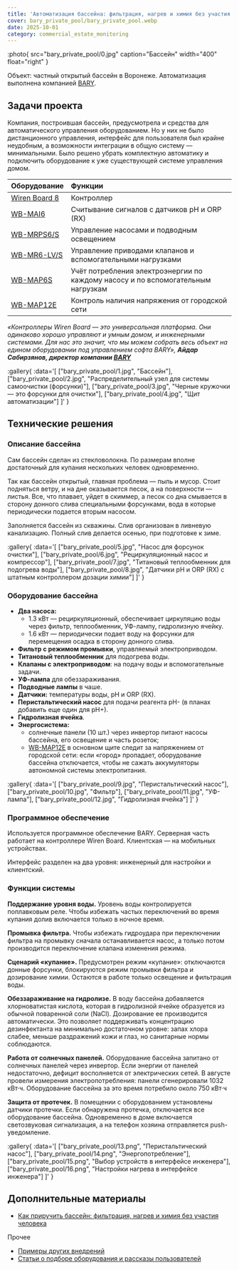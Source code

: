 ```yaml
---
title: 'Автоматизация бассейна: фильтрация, нагрев и химия без участия человека'
cover: bary_private_pool/bary_private_pool.webp
date: 2025-10-01
category: commercial_estate_monitoring
---
```


:photo{
    src="bary_private_pool/0.jpg"
    caption="Бассейн"
    width="400"
    float="right"
}

Объект: частный открытый бассейн в Воронеже. Автоматизация выполнена компанией [BARY](https://bary.io/).

## Задачи проекта

Компания, построившая бассейн, предусмотрела и средства для автоматического управления оборудованием. Но у них не было дистанционного управления, интерфейс для пользователя был крайне неудобным, а возможности интеграции в общую систему — минимальными. Было решено убрать комплектную автоматику и подключить оборудование к уже существующей системе управления домом.

| Оборудование | Функции |
| :---- | :---- |
| [Wiren Board 8](https://wirenboard.com/ru/catalog/kontrollery/) | Контроллер |
| [WB-MAI6](https://wirenboard.com/ru/product/wb-mai6/) | Считывание сигналов с датчиков pH и ORP (RX) |
| [WB-MRPS6/S](https://wirenboard.com/ru/product/WB-MRPS6/) | Управление насосами и подводным освещением |
| [WB-MR6-LV/S](https://wirenboard.com/ru/product/WB-MR6/) | Управление приводами клапанов и вспомогательными нагрузками |
| [WB-MAP6S](https://wirenboard.com/ru/product/WB-MAP6S/) | Учёт потребления электроэнергии по каждому насосу и по вспомогательным нагрузкам |
| [WB-MAP12E](https://wirenboard.com/ru/product/WB-MAP12E/) | Контроль наличия напряжения от городской сети |

_«Контроллеры Wiren Board — это универсальная платформа. Они одинаково хорошо управляют и умным домом, и инженерными системами. Для нас это значит, что мы можем собрать весь объект на едином оборудовании под управлением софта BARY», **Айдар Сабирзянов, директор компании [BARY](https://bary.io/)**_

:gallery{
    :data='[
        ["bary_private_pool/1.jpg", "Бассейн"],
        ["bary_private_pool/2.jpg", "Распределительный узел для системы самоочистки (форсунки)"],
        ["bary_private_pool/3.jpg", "Черные кружочки — это форсунки для очистки"],
        ["bary_private_pool/4.jpg", "Щит автоматизации"]
    ]'
}

## Технические решения

### Описание бассейна

Сам бассейн сделан из стекловолокна. По размерам вполне достаточный для купания нескольких человек одновременно.

Так как бассейн открытый, главная проблема — пыль и мусор. Стоит подняться ветру, и на дне оказывается песок, а на поверхности — листья. Все, что плавает, уйдет в скиммер, а песок со дна смывается в сторону донного слива специальными форсунками, вода в которые периодически подается вторым насосом.

Заполняется бассейн из скважины. Слив организован в ливневую канализацию. Полный слив делается осенью, при подготовке к зиме. 

:gallery{
    :data='[
        ["bary_private_pool/5.jpg", "Насос для форсунок очистки"],
        ["bary_private_pool/6.jpg", "Рециркуляционный насос и компрессор"],
        ["bary_private_pool/7.jpg", "Титановый теплообменник для подогрева воды"],
        ["bary_private_pool/8.jpg", "Датчики pH и ORP (RX) с штатным контроллером дозации химии"]
    ]'
}

### Оборудование бассейна

- **Два насоса:**  
  - 1.3 кВт — рециркуляционный, обеспечивает циркуляцию воды через фильтр, теплообменник, УФ-лампу, гидролизную ячейку.  
  - 1.6 кВт — периодически подает воду на форсунки для перемещения осадка в сторону донного слива.  
- **Фильтр с режимом промывки**, управляемый электроприводом.  
- **Титановый теплообменник** для подогрева воды.  
- **Клапаны с электроприводом**: на подачу воды и вспомогательные задачи.  
- **УФ-лампа** для обеззараживания.  
- **Подводные лампы** в чаше.  
- **Датчики:** температуры воды, pH и ORP (RX).  
- **Перистальтический насос** для подачи реагента pH- (в планах добавить еще один для pH+).  
- **Гидролизная ячейка**.  
- **Энергосистема:**  
  - солнечные панели (10 шт.) через инвертор питают насосы бассейна, его освещение и часть розеток;  
  - [WB-MAP12E](https://wirenboard.com/ru/product/WB-MAP12E/) в основном щите следит за напряжением от городской сети: если «город» пропадает, оборудование бассейна отключается, чтобы не сажать аккумуляторы автономной системы электропитания.

:gallery{
    :data='[
        ["bary_private_pool/9.jpg", "Перистальтический насос"],
        ["bary_private_pool/10.jpg", "Фильтр"],
        ["bary_private_pool/11.jpg", "УФ-лампа"],
        ["bary_private_pool/12.jpg", "Гидролизная ячейка"]
    ]'
}

### Программное обеспечение

Используется программное обеспечение BARY. Серверная часть работает на контроллере Wiren Board. Клиентская — на мобильных устройствах.

Интерфейс разделен на два уровня: инженерный для настройки и клиентский.

### Функции системы

**Поддержание уровня воды.** Уровень воды контролируется поплавковым реле. Чтобы избежать частых переключений во время купания долив включается только в ночное время.

**Промывка фильтра.** Чтобы избежать гидроудара при переключении фильтра на промывку сначала останавливается насос, а только потом производится переключение клапана изменения режима.

**Сценарий «купание».** Предусмотрен режим «купание»: отключаются донные форсунки, блокируются режим промывки фильтра и дозирование химии. Остаются в работе только освещение и фильтрация воды.

**Обеззараживание на гидролизе.**  В воду бассейна добавляется хлорноватистая кислота, которая в гидролизной ячейке образуется из обычной поваренной соли (NaCl). Дозирование ее производится автоматически. Это позволяет  поддерживать концентрацию дезинфектанта на минимально достаточном уровне: запах хлора слабее, меньше раздражений кожи и глаз, но санитарные нормы соблюдаются.

**Работа от солнечных панелей.** Оборудование бассейна запитано от солнечных панелей через инвертор. Если энергии от панелей недостаточно, дефицит восполняется от электрических сетей.  В августе провели измерения электропотребления: панели сгенерировали 1032 кВт·ч. Оборудование бассейна за это время потребило около 750 кВт·ч

**Защита от протечек.** В помещении с оборудованием установлены датчики протечки. Если обнаружена протечка, отключается все оборудование бассейна. Одновременно в доме включается светозвуковая сигнализация, а на телефон хозяина отправляется push-уведомление.

:gallery{
    :data='[
        ["bary_private_pool/13.png", "Перистальтический насос"],
        ["bary_private_pool/14.png", "Энергопотребление"],
        ["bary_private_pool/15.png", "Выбор устройств в интерфейсе инженера"],
        ["bary_private_pool/16.png", "Настройки нагрева в интерфейсе инженера"]
    ]'
}

## Дополнительные материалы

- [Как приручить бассейн: фильтрация, нагрев и химия без участия человека](https://habr.com/ru/companies/wirenboard/articles/949516/)

Прочее

- [Примеры других внедрений](../solutions/)
- [Статьи о подборе оборудования и рассказы пользователей](../articles)
